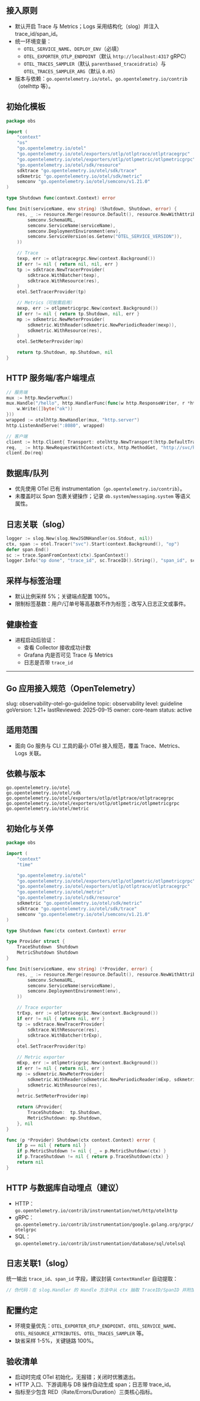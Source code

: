 
## 接入原则

- 默认开启 Trace 与 Metrics；Logs 采用结构化（slog）并注入 trace_id/span_id。
- 统一环境变量：
  - `OTEL_SERVICE_NAME`、`DEPLOY_ENV`（必填）
  - `OTEL_EXPORTER_OTLP_ENDPOINT`（默认 `http://localhost:4317` gRPC）
  - `OTEL_TRACES_SAMPLER`（默认 `parentbased_traceidratio`）与 `OTEL_TRACES_SAMPLER_ARG`（默认 `0.05`）
- 版本与依赖：`go.opentelemetry.io/otel`、`go.opentelemetry.io/contrib`（otelhttp 等）。

## 初始化模板

```go
package obs

import (
    "context"
    "os"
    "go.opentelemetry.io/otel"
    "go.opentelemetry.io/otel/exporters/otlp/otlptrace/otlptracegrpc"
    "go.opentelemetry.io/otel/exporters/otlp/otlpmetric/otlpmetricgrpc"
    "go.opentelemetry.io/otel/sdk/resource"
    sdktrace "go.opentelemetry.io/otel/sdk/trace"
    sdkmetric "go.opentelemetry.io/otel/sdk/metric"
    semconv "go.opentelemetry.io/otel/semconv/v1.21.0"
)

type Shutdown func(context.Context) error

func Init(serviceName, env string) (Shutdown, Shutdown, error) {
    res, _ := resource.Merge(resource.Default(), resource.NewWithAttributes(
        semconv.SchemaURL,
        semconv.ServiceName(serviceName),
        semconv.DeploymentEnvironment(env),
        semconv.ServiceVersion(os.Getenv("OTEL_SERVICE_VERSION")),
    ))

    // Trace
    texp, err := otlptracegrpc.New(context.Background())
    if err != nil { return nil, nil, err }
    tp := sdktrace.NewTracerProvider(
        sdktrace.WithBatcher(texp),
        sdktrace.WithResource(res),
    )
    otel.SetTracerProvider(tp)

    // Metrics（可按需启用）
    mexp, err := otlpmetricgrpc.New(context.Background())
    if err != nil { return tp.Shutdown, nil, err }
    mp := sdkmetric.NewMeterProvider(
        sdkmetric.WithReader(sdkmetric.NewPeriodicReader(mexp)),
        sdkmetric.WithResource(res),
    )
    otel.SetMeterProvider(mp)

    return tp.Shutdown, mp.Shutdown, nil
}
```

## HTTP 服务端/客户端埋点

```go
// 服务端
mux := http.NewServeMux()
mux.Handle("/hello", http.HandlerFunc(func(w http.ResponseWriter, r *http.Request){
    w.Write([]byte("ok"))
}))
wrapped := otelhttp.NewHandler(mux, "http.server")
http.ListenAndServe(":8080", wrapped)

// 客户端
client := http.Client{ Transport: otelhttp.NewTransport(http.DefaultTransport) }
req, _ := http.NewRequestWithContext(ctx, http.MethodGet, "http://svc/hello", nil)
client.Do(req)
```

## 数据库/队列

- 优先使用 OTel 已有 instrumentation（`go.opentelemetry.io/contrib`）。
- 未覆盖时以 Span 包裹关键操作；记录 `db.system`/`messaging.system` 等语义属性。

## 日志关联（slog）

```go
logger := slog.New(slog.NewJSONHandler(os.Stdout, nil))
ctx, span := otel.Tracer("svc").Start(context.Background(), "op")
defer span.End()
sc := trace.SpanFromContext(ctx).SpanContext()
logger.Info("op done", "trace_id", sc.TraceID().String(), "span_id", sc.SpanID().String())
```

## 采样与标签治理

- 默认比例采样 5%；关键端点配置 100%。
- 限制标签基数：用户/订单号等高基数不作为标签；改写入日志正文或事件。

## 健康检查

- 进程启动后验证：
  - 查看 Collector 接收成功计数
  - Grafana 内是否可见 Trace 与 Metrics
  - 日志是否带 `trace_id`

---

## Go 应用接入规范（OpenTelemetry）

slug: observability-otel-go-guideline
topic: observability
level: guideline
goVersion: 1.21+
lastReviewed: 2025-09-15
owner: core-team
status: active

## 适用范围

- 面向 Go 服务与 CLI 工具的最小 OTel 接入规范，覆盖 Trace、Metrics、Logs 关联。

## 依赖与版本

```text
go.opentelemetry.io/otel
go.opentelemetry.io/otel/sdk
go.opentelemetry.io/otel/exporters/otlp/otlptrace/otlptracegrpc
go.opentelemetry.io/otel/exporters/otlp/otlpmetric/otlpmetricgrpc
go.opentelemetry.io/otel/metric
```

## 初始化与关停

```go
package obs

import (
    "context"
    "time"

    "go.opentelemetry.io/otel"
    "go.opentelemetry.io/otel/exporters/otlp/otlpmetric/otlpmetricgrpc"
    "go.opentelemetry.io/otel/exporters/otlp/otlptrace/otlptracegrpc"
    "go.opentelemetry.io/otel/metric"
    "go.opentelemetry.io/otel/sdk/resource"
    sdkmetric "go.opentelemetry.io/otel/sdk/metric"
    sdktrace "go.opentelemetry.io/otel/sdk/trace"
    semconv "go.opentelemetry.io/otel/semconv/v1.21.0"
)

type Shutdown func(ctx context.Context) error

type Provider struct {
    TraceShutdown  Shutdown
    MetricShutdown Shutdown
}

func Init(serviceName, env string) (*Provider, error) {
    res, _ := resource.Merge(resource.Default(), resource.NewWithAttributes(
        semconv.SchemaURL,
        semconv.ServiceName(serviceName),
        semconv.DeploymentEnvironment(env),
    ))

    // Trace exporter
    trExp, err := otlptracegrpc.New(context.Background())
    if err != nil { return nil, err }
    tp := sdktrace.NewTracerProvider(
        sdktrace.WithResource(res),
        sdktrace.WithBatcher(trExp),
    )
    otel.SetTracerProvider(tp)

    // Metric exporter
    mExp, err := otlpmetricgrpc.New(context.Background())
    if err != nil { return nil, err }
    mp := sdkmetric.NewMeterProvider(
        sdkmetric.WithReader(sdkmetric.NewPeriodicReader(mExp, sdkmetric.WithInterval(10*time.Second))),
        sdkmetric.WithResource(res),
    )
    metric.SetMeterProvider(mp)

    return &Provider{
        TraceShutdown:  tp.Shutdown,
        MetricShutdown: mp.Shutdown,
    }, nil
}

func (p *Provider) Shutdown(ctx context.Context) error {
    if p == nil { return nil }
    if p.MetricShutdown != nil { _ = p.MetricShutdown(ctx) }
    if p.TraceShutdown != nil { return p.TraceShutdown(ctx) }
    return nil
}
```

## HTTP 与数据库自动埋点（建议）

- HTTP：`go.opentelemetry.io/contrib/instrumentation/net/http/otelhttp`
- gRPC：`go.opentelemetry.io/contrib/instrumentation/google.golang.org/grpc/otelgrpc`
- SQL：`go.opentelemetry.io/contrib/instrumentation/database/sql/otelsql`

## 日志关联1（slog）

统一输出 `trace_id`、`span_id` 字段，建议封装 `ContextHandler` 自动提取：

```go
// 伪代码：在 slog.Handler 的 Handle 方法中从 ctx 抽取 TraceID/SpanID 并附加到 attrs
```

## 配置约定

- 环境变量优先：`OTEL_EXPORTER_OTLP_ENDPOINT`、`OTEL_SERVICE_NAME`、`OTEL_RESOURCE_ATTRIBUTES`、`OTEL_TRACES_SAMPLER` 等。
- 缺省采样 1-5%，关键链路 100%。

## 验收清单

- 启动时完成 OTel 初始化，无报错；关闭时优雅退出。
- HTTP 入口、下游调用与 DB 操作自动生成 span；日志带 trace_id。
- 指标至少包含 RED（Rate/Errors/Duration）三类核心指标。
